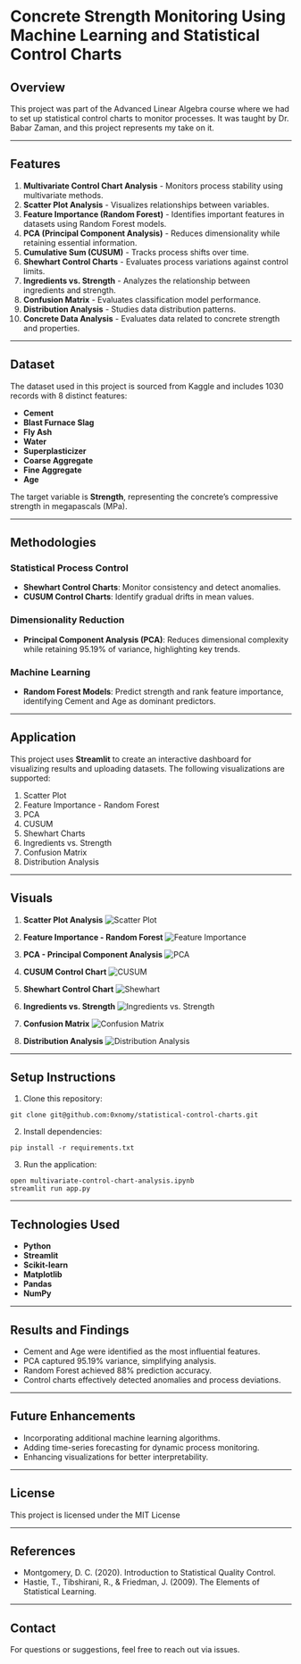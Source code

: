 # Concrete Strength Monitoring Using Machine Learning and Statistical Control Charts

## Overview
This project was part of the Advanced Linear Algebra course where we had to set up statistical control charts to monitor processes. It was taught by Dr. Babar Zaman, and this project represents my take on it.


---

## Features

1. **Multivariate Control Chart Analysis** - Monitors process stability using multivariate methods.  
2. **Scatter Plot Analysis** - Visualizes relationships between variables.  
3. **Feature Importance (Random Forest)** - Identifies important features in datasets using Random Forest models.  
4. **PCA (Principal Component Analysis)** - Reduces dimensionality while retaining essential information.  
5. **Cumulative Sum (CUSUM)** - Tracks process shifts over time.  
6. **Shewhart Control Charts** - Evaluates process variations against control limits.  
7. **Ingredients vs. Strength** - Analyzes the relationship between ingredients and strength.  
8. **Confusion Matrix** - Evaluates classification model performance.  
9. **Distribution Analysis** - Studies data distribution patterns.  
10. **Concrete Data Analysis** - Evaluates data related to concrete strength and properties.

---

## Dataset

The dataset used in this project is sourced from Kaggle and includes 1030 records with 8 distinct features:
- **Cement**
- **Blast Furnace Slag**
- **Fly Ash**
- **Water**
- **Superplasticizer**
- **Coarse Aggregate**
- **Fine Aggregate**
- **Age**

The target variable is **Strength**, representing the concrete’s compressive strength in megapascals (MPa).

---

## Methodologies

### Statistical Process Control
- **Shewhart Control Charts**: Monitor consistency and detect anomalies.
- **CUSUM Control Charts**: Identify gradual drifts in mean values.

### Dimensionality Reduction
- **Principal Component Analysis (PCA)**: Reduces dimensional complexity while retaining 95.19% of variance, highlighting key trends.

### Machine Learning
- **Random Forest Models**: Predict strength and rank feature importance, identifying Cement and Age as dominant predictors.

---

## Application
This project uses **Streamlit** to create an interactive dashboard for visualizing results and uploading datasets. The following visualizations are supported:

1. Scatter Plot
2. Feature Importance - Random Forest
3. PCA
4. CUSUM
5. Shewhart Charts
6. Ingredients vs. Strength
7. Confusion Matrix
8. Distribution Analysis

---

## Visuals
1. **Scatter Plot Analysis**
![Scatter Plot](visuals/scatter%20plot.png)

2. **Feature Importance - Random Forest**
![Feature Importance](visuals/feature%20importance%20-%20random%20forest.png)

3. **PCA - Principal Component Analysis**
![PCA](visuals/pca.png)

4. **CUSUM Control Chart**
![CUSUM](visuals/cumsum.png)

5. **Shewhart Control Chart**
![Shewhart](visuals/shewhart.png)

6. **Ingredients vs. Strength**
![Ingredients vs. Strength](visuals/ingredients%20vs.%20Strength.png)

7. **Confusion Matrix**
![Confusion Matrix](visuals/confusion%20matrix.png)

8. **Distribution Analysis**
![Distribution Analysis](visuals/distribution.png)

---

## Setup Instructions

1. Clone this repository:
```
git clone git@github.com:0xnomy/statistical-control-charts.git
```

2. Install dependencies:
```
pip install -r requirements.txt
```

3. Run the application:
```
open multivariate-control-chart-analysis.ipynb
streamlit run app.py
```

---

## Technologies Used
- **Python**
- **Streamlit**
- **Scikit-learn**
- **Matplotlib**
- **Pandas**
- **NumPy**

---

## Results and Findings
- Cement and Age were identified as the most influential features.
- PCA captured 95.19% variance, simplifying analysis.
- Random Forest achieved 88% prediction accuracy.
- Control charts effectively detected anomalies and process deviations.

---

## Future Enhancements
- Incorporating additional machine learning algorithms.
- Adding time-series forecasting for dynamic process monitoring.
- Enhancing visualizations for better interpretability.

---

## License
This project is licensed under the MIT License

---

## References
- Montgomery, D. C. (2020). Introduction to Statistical Quality Control.
- Hastie, T., Tibshirani, R., & Friedman, J. (2009). The Elements of Statistical Learning.

---

## Contact
For questions or suggestions, feel free to reach out via issues.
